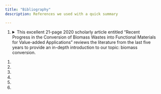 ```yaml
---
title: "Bibliography"
description: References we used with a quick summary

---
```




1. <details>
    <summary> This excellent 21-page 2020 scholarly article entitled “Recent Progress in the Conversion of Biomass Wastes into Functional Materials for Value-added Applications” reviews the literature from the last five years to provide an in-depth introduction to our topic:  biomass conversion. </summary>
    <div markdown=1>
    - In this reading they talk about research within 5 years including
        * Natural polymers
        * Biomass wastes
        * Using carbon materials as
            * Absorbents
            * Catalyst carriers
            * Electrode materials
            * Functional composites
    * Going into the third paragraph, they write about different examples of biomass including
        * Wood
        * Ag waste peels
        * Biochar
        </div>
</details>

1. 
1.
1.
1.
1.
1.
